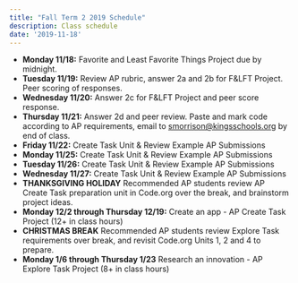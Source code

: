 ```yaml
---
title: "Fall Term 2 2019 Schedule"
description: Class schedule
date: '2019-11-18'
---
```

- **Monday 11/18:** Favorite and Least Favorite Things Project due by midnight.
- **Tuesday 11/19:** Review AP rubric, answer 2a and 2b for F&LFT Project. Peer scoring of responses.
- **Wednesday 11/20:** Answer 2c for F&LFT Project and peer score response. 
- **Thursday 11/21:** Answer 2d and peer review. Paste and mark code according to AP requirements, email to smorrison@kingsschools.org by end of class.
- **Friday 11/22:** Create Task Unit & Review Example AP Submissions
- **Monday 11/25:** Create Task Unit & Review Example AP Submissions
- **Tuesday 11/26:** Create Task Unit & Review Example AP Submissions
- **Wednesday 11/27:** Create Task Unit & Review Example AP Submissions
- **THANKSGIVING HOLIDAY** Recommended AP students review AP Create Task preparation unit in Code.org over the break, and brainstorm project ideas.
- **Monday 12/2 through Thursday 12/19:**  Create an app - AP Create Task Project (12+ in class hours)
- **CHRISTMAS BREAK** Recommended AP students review Explore Task requirements over break, and revisit Code.org Units 1, 2 and 4 to prepare. 
- **Monday 1/6 through Thursday 1/23** Research an innovation - AP Explore Task Project (8+ in class hours)


<!-- - **Tuesday 12/3:** AP Create Task Project
- **Wednesday 12/4:** AP Create Task Project
- **Thursday 12/5:** AP Create Task Project
- **Friday 12/6:** AP Create Task Project
- **Monday 12/9:**  AP Create Task Project (12+ in class hours) - Create an app
- **Tuesday 12/10:** AP Create Task Project
- **Wednesday 12/11:** AP Create Task Project
- **Thursday 12/12:** AP Create Task Project
- **Friday 12/13:** AP Create Task Project
- **Monday 12/16:**  AP Create Task Project (12+ in class hours) - Create an app
- **Tuesday 12/17:** AP Create Task Project
- **Wednesday 12/18:** AP Create Task Project
- **Thursday 12/19:** AP Create Task Project
- **Friday 12/20:** AP Create Task Project -->


<!-- - **Tuesday 10/22:** Lesson 9 due by end of class, start Lesson 10 and Color Sleuth Project -- Due ~~Thursday 10/24~~ MONDAY 10/28.
- **Wednesday 10/23:** Work on Color Sleuth Project and AP Create Task practice.
- **Thursday 10/24:** ~Color Sleuth Project Due, including practice AP Create Task Responses.~ Work on project (Chapel Schedule)
- **Friday 10/25:** No School 
- **Monday 10/28:** *Lesson 10 Project DUE*, Unit 5 QUIZ 2 on "if" statements, conditional logic, etc. - Lesson 11 Start
- **Tuesday 10/29:** Lesson 11 Continue
- **Wednesday 10/30:** Lesson 11 Due, Lesson 12 Start
- **Thursday 10/31:** Lesson 12 Due, Lesson 13 Start
- **Friday 11/1:** Lesson 13 Due, Lesson 14 & Image Scroller Project start
- **Monday 11/4:** Lesson 14 and Image Scroller Project continue
- **Tuesday 11/5:** QUIZ on While loops, simulations and arrays. Image Scroller Project Due.
- **Wednesday 11/6:** Half day - Project peer reviews

Term 2 will cover the rest of Unit 5 on programming concepts. After Unit 5 all students will complete 2 projects that will satisfy the explore and create performance tasks for the AP Computer Science Principles exam. Students that have signed up to take the exam will be able to submit these projects to collegeboard and have them graded for the AP test. All students' projects will count for a class project grade as well. -->